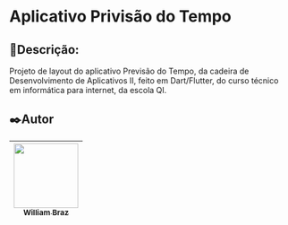 <h1>Aplicativo Privisão do Tempo</h1>
 
<h2>💬Descrição:</h2>

Projeto de layout do aplicativo Previsão do Tempo, da cadeira de Desenvolvimento de Aplicativos II, feito em Dart/Flutter, do curso técnico em informática para internet, da escola QI.

<h2>✒️Autor</h2>

| [<img src="https://avatars.githubusercontent.com/u/86376135?v=4" width=115 > <br> <sub> William Braz </sub>](https://github.com/WilliamBraz2004) |
| :--------------------------------------------------------------------------------------------------------------------------------------------: |
